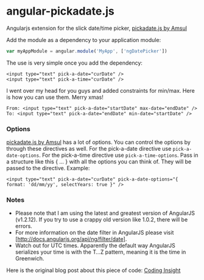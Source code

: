angular-pickadate.js
====================

Angularjs extension for the slick date/time picker, [pickadate.js by Amsul](http://amsul.ca/pickadate.js/)

Add the module as a dependency to your application module:

```js
var myAppModule = angular.module('MyApp', ['ngDatePicker'])
```

The use is very simple once you add the dependency:

    <input type="text" pick-a-date="curDate" />
    <input type="text" pick-a-time="curDate" />

I went over my head for you guys and added constraints for min/max. Here is how you can use them. Merry xmas!

    From: <input type="text" pick-a-date="startDate" max-date="endDate" />
    To: <input type="text" pick-a-date="endDate" min-date="startDate" />

### Options

[pickadate.js by Amsul](http://amsul.ca/pickadate.js/) has a lot of options. You can control the options by
through these directives as well.
For the pick-a-date directive use `pick-a-date-options`.
For the pick-a-time directive use `pick-a-time-options`.
Pass in a structure like this { ... } with all the options you can think of. They will be passed to the directive.
Example:

    <input type="text" pick-a-date="curDate" pick-a-date-options="{ format: 'dd/mm/yy', selectYears: true }" />

### Notes

 - Please note that I am using the latest and greatest version of AngularJS (v1.2.12). If you try to use a crappy old version like 1.0.2, there will be errors.
 - For more information on the date filter in AngularJS please visit [http://docs.angularjs.org/api/ng/filter/date].
 - Watch out for UTC times. Apparently the default way AngularJS serializes your time is with the T…Z pattern, meaning it is the time in Greenwich. 

Here is the original blog post about this piece of code: [Coding Insight](http://www.codinginsight.com/angularjs-and-pickadate/)
